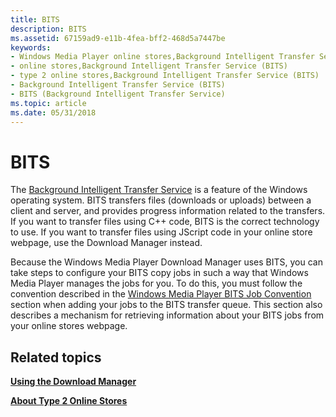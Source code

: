 ```yaml
---
title: BITS
description: BITS
ms.assetid: 67159ad9-e11b-4fea-bff2-468d5a7447be
keywords:
- Windows Media Player online stores,Background Intelligent Transfer Service (BITS)
- online stores,Background Intelligent Transfer Service (BITS)
- type 2 online stores,Background Intelligent Transfer Service (BITS)
- Background Intelligent Transfer Service (BITS)
- BITS (Background Intelligent Transfer Service)
ms.topic: article
ms.date: 05/31/2018
---
```


# BITS

The [Background Intelligent Transfer Service](/windows/desktop/Bits/background-intelligent-transfer-service-portal) is a feature of the Windows operating system. BITS transfers files (downloads or uploads) between a client and server, and provides progress information related to the transfers. If you want to transfer files using C++ code, BITS is the correct technology to use. If you want to transfer files using JScript code in your online store webpage, use the Download Manager instead.

Because the Windows Media Player Download Manager uses BITS, you can take steps to configure your BITS copy jobs in such a way that Windows Media Player manages the jobs for you. To do this, you must follow the convention described in the [Windows Media Player BITS Job Convention](windows-media-player-bits-job-convention.md) section when adding your jobs to the BITS transfer queue. This section also describes a mechanism for retrieving information about your BITS jobs from your online stores webpage.

## Related topics

<dl> <dt>

[**Using the Download Manager**](using-the-download-manager.md)
</dt> <dt>

[**About Type 2 Online Stores**](about-type-2-online-stores.md)
</dt> </dl>

 

 